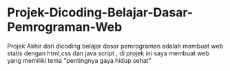 # Projek-Dicoding-Belajar-Dasar-Pemrograman-Web

Projek Akhir dari dicoding belajar dasar pemrograman adalah membuat web statis dengan html,css dan java script , di projek ini saya membuat web yang memiliki tema "pentingnya gaya hidup sehat"
